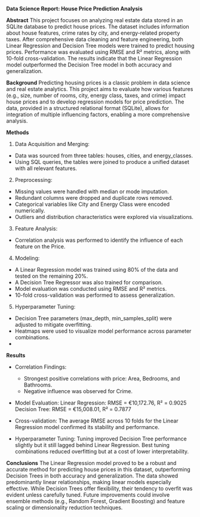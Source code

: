 **Data Science Report: House Price Prediction Analysis**

**Abstract**
This project focuses on analyzing real estate data stored in an SQLite database to predict house prices. The dataset includes information about house features, crime rates by city, and energy-related property taxes. After comprehensive data cleaning and feature engineering, both Linear Regression and Decision Tree models were trained to predict housing prices. Performance was evaluated using RMSE and R² metrics, along with 10-fold cross-validation. The results indicate that the Linear Regression model outperformed the Decision Tree model in both accuracy and generalization.

**Background**
Predicting housing prices is a classic problem in data science and real estate analytics. This project aims to evaluate how various features (e.g., size, number of rooms, city, energy class, taxes, and crime) impact house prices and to develop regression models for price prediction. The data, provided in a structured relational format (SQLite), allows for integration of multiple influencing factors, enabling a more comprehensive analysis.

**Methods**
1. Data Acquisition and Merging:
- Data was sourced from three tables: houses, cities, and energy_classes.
- Using SQL queries, the tables were joined to produce a unified dataset with all relevant features.

2. Preprocessing:
- Missing values were handled with median or mode imputation.
- Redundant columns were dropped and duplicate rows removed.
- Categorical variables like City and Energy Class were encoded numerically.
- Outliers and distribution characteristics were explored via visualizations.

3. Feature Analysis:
- Correlation analysis was performed to identify the influence of each feature on the Price.

4. Modeling:
- A Linear Regression model was trained using 80% of the data and tested on the remaining 20%.
- A Decision Tree Regressor was also trained for comparison.
- Model evaluation was conducted using RMSE and R² metrics.
- 10-fold cross-validation was performed to assess generalization.

5. Hyperparameter Tuning:
- Decision Tree parameters (max_depth, min_samples_split) were adjusted to mitigate overfitting.
- Heatmaps were used to visualize model performance across parameter combinations.
- 
**Results**
- Correlation Findings:
  - Strongest positive correlations with price: Area, Bedrooms, and Bathrooms.
  - Negative influence was observed for Crime.

- Model Evaluation:
  Linear Regression: RMSE = €10,172.76, R² = 0.9025
  Decision Tree: RMSE = €15,008.01, R² = 0.7877

- Cross-validation:
  The average RMSE across 10 folds for the Linear Regression model confirmed its stability and performance.

- Hyperparameter Tuning:
  Tuning improved Decision Tree performance slightly but it still lagged behind Linear Regression.
  Best tuning combinations reduced overfitting but at a cost of lower interpretability.
  
**Conclusions**
The Linear Regression model proved to be a robust and accurate method for predicting house prices in this dataset, outperforming Decision Trees in both accuracy and generalization. The data showed predominantly linear relationships, making linear models especially effective. While Decision Trees offer flexibility, their tendency to overfit was evident unless carefully tuned. Future improvements could involve ensemble methods (e.g., Random Forest, Gradient Boosting) and feature scaling or dimensionality reduction techniques.
